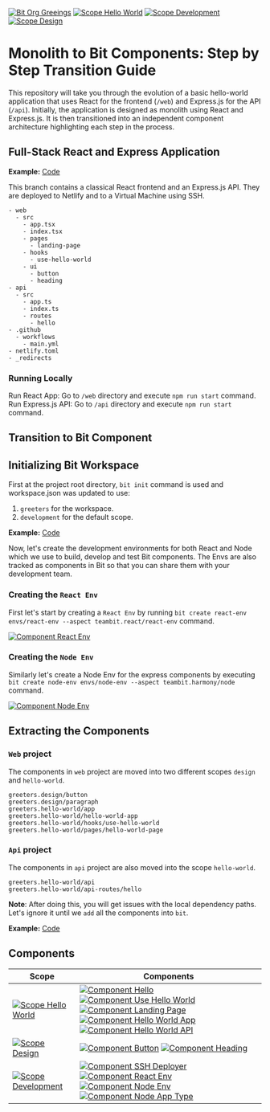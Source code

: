 [![Bit Org Greeings](https://img.shields.io/badge/Bit-@greetings-2C00C3)](https://bit.cloud/greetings)
[![Scope Hello World](https://img.shields.io/badge/Scope-Hello_World_(5)-820596)](https://bit.cloud/greetings/hello-world)
[![Scope Development](https://img.shields.io/badge/Scope-Development_(4)-820596)](https://bit.cloud/greetings/development)
[![Scope Design](https://img.shields.io/badge/Scope-Design_(2)-820596)](https://bit.cloud/greetings/design)

# Monolith to Bit Components: Step by Step Transition Guide
This repository will take you through the evolution of a basic hello-world application that uses React for the frontend (`/web`) and Express.js for the API (`/api`). Initially, the application is designed as monolith using React and Express.js. It is then transitioned into an independent component architecture highlighting each step in the process.

## Full-Stack React and Express Application 
**Example:** [Code](https://github.com/teambit-community/hello-world/tree/pre-bit)

This branch contains a classical React frontend and an Express.js API. They are deployed to Netlify and to a Virtual Machine using SSH.

```
- web
  - src
    - app.tsx
    - index.tsx
    - pages
      - landing-page
    - hooks
      - use-hello-world
    - ui
      - button
      - heading
- api
  - src
    - app.ts
    - index.ts
    - routes
      - hello
- .github
  - workflows
    - main.yml
- netlify.toml
- _redirects
```

### Running Locally
Run React App: Go to `/web` directory and execute `npm run start` command. 
Run Express.js API: Go to `/api` directory and execute `npm run start` command.

## Transition to Bit Component

## Initializing Bit Workspace
First at the project root directory, `bit init` command is used and workspace.json was updated to use:
1. `greeters` for the workspace.
2. `development` for the default scope.

**Example:** [Code](https://github.com/teambit-community/hello-world/tree/bit-init)

Now, let's create the development environments for both React and Node which we use to build, develop and test Bit components. The Envs are also tracked as components in Bit so that you can share them with your development team.

### Creating the `React Env`
First let's start by creating a `React Env` by running `bit create react-env envs/react-env --aspect teambit.react/react-env` command.

[![Component React Env](https://img.shields.io/badge/React_Env-v0.0.2-brightgreen)](https://bit.cloud/greetings/development/envs/react-env)

### Creating the `Node Env`
Similarly let's create a Node Env for the express components by executing `bit create node-env envs/node-env --aspect teambit.harmony/node` command.

[![Component Node Env](https://img.shields.io/badge/Node_Env-v0.0.9-brightgreen)](https://bit.cloud/greetings/development/envs/node-env)

## Extracting the Components

### `Web` project

The components in `web` project are moved into two different scopes `design` and `hello-world`.

```
greeters.design/button
greeters.design/paragraph
greeters.hello-world/app
greeters.hello-world/hello-world-app
greeters.hello-world/hooks/use-hello-world
greeters.hello-world/pages/hello-world-page
```

### `Api` project
The components in `api` project are also moved into the scope `hello-world`.

```
greeters.hello-world/api
greeters.hello-world/api-routes/hello
```

**Note**: After doing this, you will get issues with the local dependency paths. Let's ignore it until we `add` all the components into `bit`.

**Example:** [Code](https://github.com/teambit-community/hello-world/tree/bit-apps)

## Components

| Scope           | Components                                                                      |
|---------------------------|----------------------------------------------------------------------------|
| [![Scope Hello World](https://img.shields.io/badge/Scope-Hello_World_(5)-820596)](https://bit.cloud/greetings/hello-world) | [![Component Hello](https://img.shields.io/badge/Hello-v0.0.9-brightgreen)](https://bit.cloud/greetings/hello-world/api-routes/hello) [![Component Use Hello World](https://img.shields.io/badge/Use_Hello_World-v0.0.2-brightgreen)](https://bit.cloud/greetings/hello-world/hooks/use-hello-world) [![Component Landing Page](https://img.shields.io/badge/Landing_Page-v0.0.3-brightgreen)](https://bit.cloud/greetings/hello-world/pages/landing-page) [![Component Hello World App](https://img.shields.io/badge/Hello_World_App-v0.0.5-brightgreen)](https://bit.cloud/greetings/hello-world/apps/hello-world-app) [![Component Hello World API](https://img.shields.io/badge/Hello_World_Api-v0.0.19-brightgreen)](https://bit.cloud/greetings/hello-world/apps/hello-world-api) |
| [![Scope Design](https://img.shields.io/badge/Scope-Design_(2)-820596)](https://bit.cloud/greetings/design) | [![Component Button](https://img.shields.io/badge/Button-v0.0.3-brightgreen)](https://bit.cloud/greetings/design/ui/button) [![Component Heading](https://img.shields.io/badge/Heading-v0.0.2-brightgreen)](https://bit.cloud/greetings/design/ui/heading) |
| [![Scope Development](https://img.shields.io/badge/Scope-Development_(4)-820596)](https://bit.cloud/greetings/development) | [![Component SSH Deployer](https://img.shields.io/badge/SSH_Deployer-v0.0.13-brightgreen)](https://bit.cloud/greetings/development/deployers/ssh-deployer) [![Component React Env](https://img.shields.io/badge/React_Env-v0.0.2-brightgreen)](https://bit.cloud/greetings/development/envs/react-env) [![Component Node Env](https://img.shields.io/badge/Node_Env-v0.0.9-brightgreen)](https://bit.cloud/greetings/development/envs/node-env) [![Component Node App Type](https://img.shields.io/badge/Node_App_Type-v0.0.3-brightgreen)](https://bit.cloud/greetings/development/app-types/node-app-type)|
